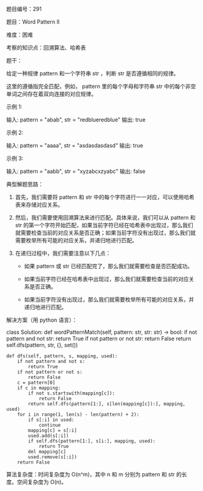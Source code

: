 题目编号：291

题目：Word Pattern II

难度：困难

考察的知识点：回溯算法、哈希表

题干：

给定一种规律 pattern 和一个字符串 str ，判断 str 是否遵循相同的规律。

这里的遵循指完全匹配，例如， pattern 里的每个字母和字符串 str 中的每个非空单词之间存在着双向连接的对应规律。

示例 1:

输入: pattern = "abab", str = "redblueredblue"
输出: true

示例 2:

输入: pattern = "aaaa", str = "asdasdasdasd"
输出: true

示例 3:

输入: pattern = "aabb", str = "xyzabcxzyabc"
输出: false

典型解题思路：

1. 首先，我们需要将 pattern 和 str 中的每个字符进行一一对应，可以使用哈希表来存储对应关系。

2. 然后，我们需要使用回溯算法来进行匹配。具体来说，我们可以从 pattern 和 str 的第一个字符开始匹配，如果当前字符已经在哈希表中出现过，那么我们就需要检查当前的对应关系是否正确；如果当前字符没有出现过，那么我们就需要枚举所有可能的对应关系，并递归地进行匹配。

3. 在递归过程中，我们需要注意以下几点：

   - 如果 pattern 或 str 已经匹配完了，那么我们就需要检查是否匹配成功。

   - 如果当前字符已经在哈希表中出现过，那么我们就需要检查当前的对应关系是否正确。

   - 如果当前字符没有出现过，那么我们就需要枚举所有可能的对应关系，并递归地进行匹配。

解决方案（用 python 语言）：

class Solution:
    def wordPatternMatch(self, pattern: str, str: str) -> bool:
        if not pattern and not str:
            return True
        if not pattern or not str:
            return False
        return self.dfs(pattern, str, {}, set())

    def dfs(self, pattern, s, mapping, used):
        if not pattern and not s:
            return True
        if not pattern or not s:
            return False
        c = pattern[0]
        if c in mapping:
            if not s.startswith(mapping[c]):
                return False
            return self.dfs(pattern[1:], s[len(mapping[c]):], mapping, used)
        for i in range(1, len(s) - len(pattern) + 2):
            if s[:i] in used:
                continue
            mapping[c] = s[:i]
            used.add(s[:i])
            if self.dfs(pattern[1:], s[i:], mapping, used):
                return True
            del mapping[c]
            used.remove(s[:i])
        return False

算法复杂度：时间复杂度为 O(n^m)，其中 n 和 m 分别为 pattern 和 str 的长度。空间复杂度为 O(n)。
